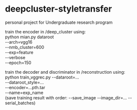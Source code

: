 # deepcluster-styletransfer
personal project for Undergraduate research program

train the encoder in /deep_cluster using: \
python mian.py dataroot \
--arch=vgg16 \
--nmb_cluster=600 \
--exp=feature \
--verbose \
--epoch=150 

train the decoder and discriminator in /reconstruction using: \
python train_vggrec.py --dataroot=... \
--dataroot_style=... \
--encoder=...pth.tar  \
--name=exp_name \
(save training result with order: --save_image --image_dir=... --serial_batches)
